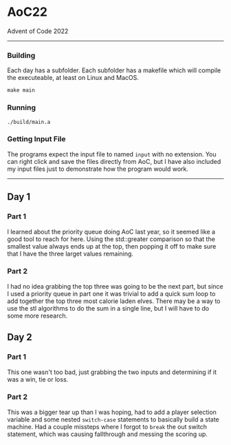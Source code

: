 # AoC22
Advent of Code 2022

<hr>

### Building
Each day has a subfolder. Each subfolder has a makefile which will compile the executeable, at least on Linux and MacOS.

`make main`
### Running
`./build/main.a`

### Getting Input File
The programs expect the input file to named `input` with no extension. You can right click and save the files directly from AoC, but I have also included my input files just to demonstrate how the program would work.

<hr>

## Day 1
### Part 1
I learned about the priority queue doing AoC last year, so it seemed like a good tool to reach for here. Using the std::greater comparison so that the smallest value always ends up at the top, then popping it off to make sure that I have the three larget values remaining. 

### Part 2
I had no idea grabbing the top three was going to be the next part, but since I used a priority queue in part one it was trivial to add a quick sum loop to add together the top three most calorie laden elves. There may be a way to use the stl algorithms to do the sum in a single line, but I will have to do some more research.


## Day 2
### Part 1
This one wasn't too bad, just grabbing the two inputs and determining if it was a win, tie or loss.

### Part 2
This was a bigger tear up than I was hoping, had to add a player selection variable and some nested `switch-case` statements to basically build a state machine. Had a couple missteps where I forgot to `break` the out switch statement, which was causing fallthrough and messing the scoring up.